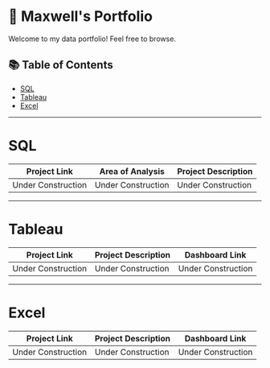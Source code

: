 # 🌟 Maxwell's Portfolio

Welcome to my data portfolio! Feel free to browse.

## 📚 Table of Contents
- [SQL](#sql)
- [Tableau](#tableau)
- [Excel](#excel)

***

# SQL

| Project Link | Area of Analysis | Project Description | 
|---|---|---|
| Under Construction | Under Construction | Under Construction |
***

# Tableau

| Project Link | Project Description | Dashboard Link |
|---|---|---|
| Under Construction | Under Construction | Under Construction |
***

# Excel

| Project Link | Project Description | Dashboard Link |
|---|---|---|
| Under Construction | Under Construction | Under Construction |
